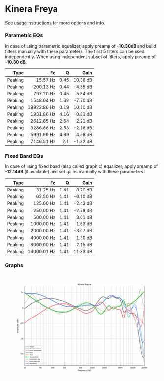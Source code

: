 # Kinera Freya
See [usage instructions](https://github.com/jaakkopasanen/AutoEq#usage) for more options and info.

### Parametric EQs
In case of using parametric equalizer, apply preamp of **-10.30dB** and build filters manually
with these parameters. The first 5 filters can be used independently.
When using independent subset of filters, apply preamp of **-10.30 dB**.

| Type    | Fc          |    Q | Gain     |
|--------:|------------:|-----:|---------:|
| Peaking | 15.57 Hz    | 0.45 | 10.36 dB |
| Peaking | 200.13 Hz   | 0.44 | -4.55 dB |
| Peaking | 797.20 Hz   | 0.45 | 5.64 dB  |
| Peaking | 1548.04 Hz  | 1.62 | -7.70 dB |
| Peaking | 19922.86 Hz | 0.19 | 10.10 dB |
| Peaking | 1931.86 Hz  | 4.16 | -0.81 dB |
| Peaking | 2612.85 Hz  | 2.64 | 2.21 dB  |
| Peaking | 3286.88 Hz  | 2.53 | -2.16 dB |
| Peaking | 5991.99 Hz  | 4.69 | 4.58 dB  |
| Peaking | 7146.51 Hz  | 2.1  | -1.82 dB |

### Fixed Band EQs
In case of using fixed band (also called graphic) equalizer, apply preamp of **-12.14dB**
(if available) and set gains manually with these parameters.

| Type    | Fc          |    Q | Gain     |
|--------:|------------:|-----:|---------:|
| Peaking | 31.25 Hz    | 1.41 | 8.70 dB  |
| Peaking | 62.50 Hz    | 1.41 | -0.10 dB |
| Peaking | 125.00 Hz   | 1.41 | -2.43 dB |
| Peaking | 250.00 Hz   | 1.41 | -2.79 dB |
| Peaking | 500.00 Hz   | 1.41 | 3.01 dB  |
| Peaking | 1000.00 Hz  | 1.41 | 1.63 dB  |
| Peaking | 2000.00 Hz  | 1.41 | -3.07 dB |
| Peaking | 4000.00 Hz  | 1.41 | 1.30 dB  |
| Peaking | 8000.00 Hz  | 1.41 | 2.15 dB  |
| Peaking | 16000.01 Hz | 1.41 | 11.83 dB |

### Graphs
![](./Kinera%20Freya.png)